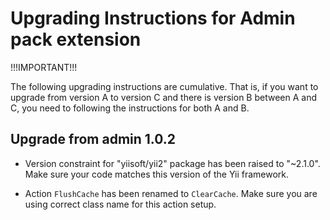 Upgrading Instructions for Admin pack extension
===============================================

!!!IMPORTANT!!!

The following upgrading instructions are cumulative. That is,
if you want to upgrade from version A to version C and there is
version B between A and C, you need to following the instructions
for both A and B.

Upgrade from admin 1.0.2
-------------------------

* Version constraint for "yiisoft/yii2" package has been raised to "~2.1.0". Make sure your code
  matches this version of the Yii framework. 

* Action `FlushCache` has been renamed to `ClearCache`. Make sure you are using correct class name
 for this action setup.
